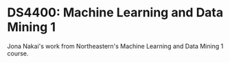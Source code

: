 # DS4400: Machine Learning and Data Mining 1

Jona Nakai's work from Northeastern's Machine Learning and Data Mining 1 course. 
